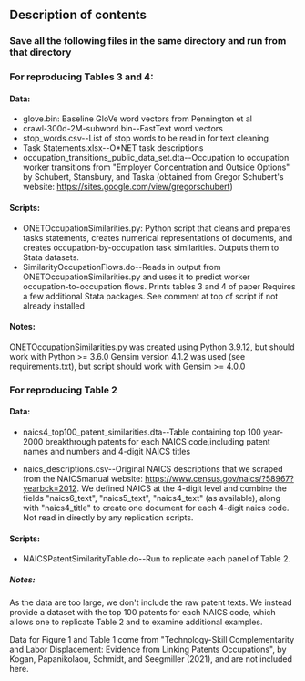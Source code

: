 ## Description of contents

### Save all the following files in the same directory and run from that directory

### For reproducing Tables 3 and 4:

#### Data:
	
 * glove.bin: Baseline GloVe word vectors from Pennington et al
 * crawl-300d-2M-subword.bin--FastText word vectors 
 * stop_words.csv--List of stop words to be read in for text cleaning
 * Task Statements.xlsx--O*NET task descriptions
 * occupation_transitions_public_data_set.dta--Occupation to occupation worker transitions
from "Employer Concentration and Outside Options" by Schubert, Stansbury, and Taska
(obtained from Gregor Schubert's website: https://sites.google.com/view/gregorschubert) 


#### Scripts:
	
 * ONETOccupationSimilarities.py: Python script that cleans and prepares tasks statements, creates numerical representations of documents, 
	 and creates occupation-by-occupation task similarities. Outputs them to Stata datasets. 
 * SimilarityOccupationFlows.do--Reads in output from ONETOccupationSimilarities.py and uses it to predict worker occupation-to-occupation flows. Prints tables 3 and 4 of paper 
		Requires a few additional Stata packages. See comment at top of script if not already installed

#### Notes: 

ONETOccupationSimilarities.py was created using Python 3.9.12, but should work with Python >= 3.6.0
Gensim version 4.1.2 was used (see requirements.txt), but script should work with Gensim >= 4.0.0 

### For reproducing Table 2

#### Data:	

 * naics4_top100_patent_similarities.dta--Table containing top 100 year-2000 breakthrough patents 
for each NAICS code,including patent names and numbers and 4-digit NAICS titles

 * naics_descriptions.csv--Original NAICS descriptions that we scraped from the NAICSmanual website: https://www.census.gov/naics/?58967?yearbck=2012. We defined NAICS at the 
4-digit level and combine the fields "naics6_text", "naics5_text", "naics4_text" (as available), along with "naics4_title" to create one document for each 4-digit naics code.  Not read in directly by any replication scripts. 

#### Scripts:
 * NAICSPatentSimilarityTable.do--Run to replicate each panel of Table 2. 


##### Notes:

As the data are too large, we don't include the raw patent texts. We instead provide
a dataset with the top 100 patents for each NAICS code, which allows one to replicate Table 2
and to examine additional examples. 

Data for Figure 1 and Table 1 come from "Technology-Skill Complementarity and Labor Displacement:
Evidence from Linking Patents Occupations", by Kogan, Papanikolaou, Schmidt, and Seegmiller (2021), 
and are not included here. 

